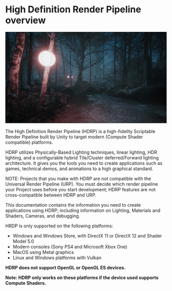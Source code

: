 # High Definition Render Pipeline overview

![](Images/Index1Main.png)

The High Definition Render Pipeline (HDRP) is a high-fidelity Scriptable Render Pipeline built by Unity to target modern (Compute Shader compatible) platforms.

HDRP utilizes Physically-Based Lighting techniques, linear lighting, HDR lighting, and a configurable hybrid Tile/Cluster deferred/Forward lighting architecture. It gives you the tools you need to create applications such as games, technical demos, and animations to a high graphical standard. 

NOTE: Projects that you make with HDRP are not compatible with the Universal Render Pipeline (URP). You must decide which render pipeline your Project uses before you start development; HDRP features are not cross-compatible between HDRP and URP. 

This documentation contains the information you need to create applications using HDRP; including information on Lighting, Materials and Shaders, Cameras, and debugging.

HRDP is only supported on the following platforms: 

* Windows and Windows Store, with DirectX 11 or DirectX 12 and Shader Model 5.0
* Modern consoles (Sony PS4 and Microsoft Xbox One)
* MacOS using Metal graphics
* Linux and Windows platforms with Vulkan

**HDRP does not support OpenGL or OpenGL ES devices.**

**Note: HDRP only works on these platforms if the device used supports Compute Shaders.**